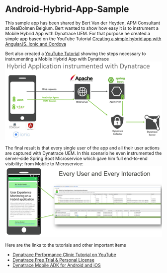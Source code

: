 # Android-Hybrid-App-Sample

This sample app has been shared by Bert Van der Heyden, APM Consultant at RealDolmen Belgium.
Bert wanted to show how easy it is to instrument a Mobile Hybrid App with Dynatrace UEM. For that purpose he created a simple app based on the YouTube Tutorial [Creating a simple hybrid app with AngularJS, Ionic and Cordova](https://www.youtube.com/watch?v=sCnGSOaaZFo)

Bert also created a [YouTube Tutorial](https://www.youtube.com/watch?v=uLIuPeFbXBA&index=46&list=PLqt2rd0eew1bmDn54E2_M2uvbhm_WxY_6) showing the steps necessary to instrumenting a Mobile Hybrid App with Dynatrace
![](https://github.com/Dynatrace/Android-Hybrid-App-Sample/blob/master/images/HybridClinic1.PNG)

The final result is that every single user of the app and all their user actions are captured with Dynatrace UEM. In this scenario he even instrumented the server-side Spring Boot Microservice which gave him full end-to-end visibility: from Mobile to Microservice:
![](https://github.com/Dynatrace/Android-Hybrid-App-Sample/blob/master/images/HybridClinic2.PNG)

Here are the links to the tutorials and other important items
* [Dynatrace Performance Clinic Tutorial on YouTube](https://www.youtube.com/watch?v=uLIuPeFbXBA&index=46&list=PLqt2rd0eew1bmDn54E2_M2uvbhm_WxY_6)
* [Dynatrace Free Trial & Personal License](http://bit.ly/dtpersonal)
* [Dynatrace Mobile ADK for Android and iOS](https://community.dynatrace.com/community/display/DOCDT63/Mobile+App+ADK)
